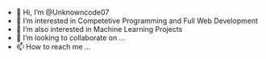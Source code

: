 - 👋 Hi, I’m @Unknowncode07
- 👀 I’m interested in  Competetive Programming and Full Web Development
- 🌱 I’m also interested in  Machine Learning Projects
- 💞️ I’m looking to collaborate on ...
- 📫 How to reach me ...

<!---
Unknowncode07/Unknowncode07 is a ✨ special ✨ repository because its `README.md` (this file) appears on your GitHub profile.
You can click the Preview link to take a look at your changes.
--->
